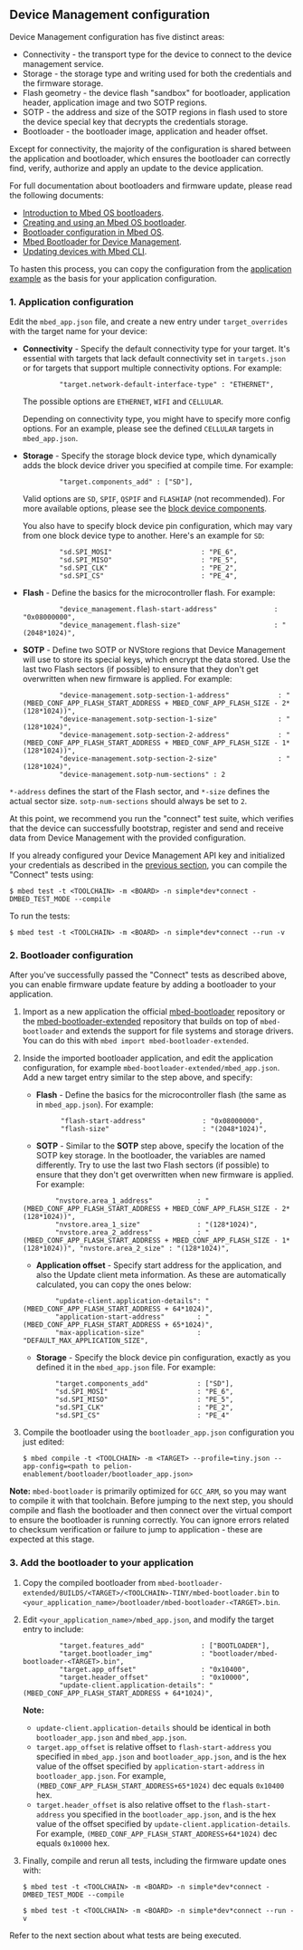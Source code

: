 ## Device Management configuration

Device Management configuration has five distinct areas:

- Connectivity - the transport type for the device to connect to the device management service.
- Storage - the storage type and writing used for both the credentials and the firmware storage.
- Flash geometry - the device flash "sandbox" for bootloader, application header, application image and two SOTP regions.
- SOTP - the address and size of the SOTP regions in flash used to store the device special key that decrypts the credentials storage.
- Bootloader - the bootloader image, application and header offset.

Except for connectivity, the majority of the configuration is shared between the application and bootloader, which ensures the bootloader can correctly find, verify, authorize and apply an update to the device application.

For full documentation about bootloaders and firmware update, please read the following documents:

- [Introduction to Mbed OS bootloaders](../porting/bootloader.html).
- [Creating and using an Mbed OS bootloader](../tutorials/bootloader.html).
- [Bootloader configuration in Mbed OS](../reference/bootloader-configuration.html).
- [Mbed Bootloader for Device Management](https://github.com/ARMmbed/mbed-bootloader).
- [Updating devices with Mbed CLI](../tools/cli-update.html).

To hasten this process, you can copy the configuration from the [application example](https://github.com/ARMmbed/pelion-ready-example/blob/master/mbed_app.json) as the basis for your application configuration.

### 1. Application configuration

Edit the `mbed_app.json` file, and create a new entry under `target_overrides` with the target name for your device:

- **Connectivity** - Specify the default connectivity type for your target. It's essential with targets that lack default connectivity set in `targets.json` or for targets that support multiple connectivity options. For example:

   ```
            "target.network-default-interface-type" : "ETHERNET",
   ```

   The possible options are `ETHERNET`, `WIFI` and `CELLULAR`.

   Depending on connectivity type, you might have to specify more config options. For an example, please see the defined `CELLULAR` targets in `mbed_app.json`.

- **Storage** - Specify the storage block device type, which dynamically adds the block device driver you specified at compile time. For example:

   ```
            "target.components_add" : ["SD"],
   ```

   Valid options are `SD`, `SPIF`, `QSPIF` and `FLASHIAP` (not recommended). For more available options, please see the [block device components](https://github.com/ARMmbed/mbed-os/tree/master/components/storage/blockdevice).

   You also have to specify block device pin configuration, which may vary from one block device type to another. Here's an example for `SD`:

   ```
            "sd.SPI_MOSI"                      : "PE_6",
            "sd.SPI_MISO"                      : "PE_5",
            "sd.SPI_CLK"                       : "PE_2",
            "sd.SPI_CS"                        : "PE_4",
   ```

- **Flash** - Define the basics for the microcontroller flash. For example:

   ```
            "device_management.flash-start-address"              : "0x08000000",
            "device_management.flash-size"                       : "(2048*1024)",
   ```

- **SOTP** - Define two SOTP or NVStore regions that Device Management will use to store its special keys, which encrypt the data stored. Use the last two Flash sectors (if possible) to ensure that they don't get overwritten when new firmware is applied. For example:

   ```
            "device-management.sotp-section-1-address"            : "(MBED_CONF_APP_FLASH_START_ADDRESS + MBED_CONF_APP_FLASH_SIZE - 2*(128*1024))",
            "device-management.sotp-section-1-size"               : "(128*1024)",
            "device-management.sotp-section-2-address"            : "(MBED_CONF_APP_FLASH_START_ADDRESS + MBED_CONF_APP_FLASH_SIZE - 1*(128*1024))",
            "device-management.sotp-section-2-size"               : "(128*1024)",
            "device-management.sotp-num-sections" : 2
   ```

`*-address` defines the start of the Flash sector, and `*-size` defines the actual sector size. `sotp-num-sections` should always be set to `2`.

At this point, we recommend you run the "connect" test suite, which verifies that the device can successfully bootstrap, register and send and receive data from Device Management with the provided configuration.

If you already configured your Device Management API key and initialized your credentials as described in the [previous section](#adding-device-management-feature-to-your-application), you can compile the "Connect" tests using:

```
$ mbed test -t <TOOLCHAIN> -m <BOARD> -n simple*dev*connect -DMBED_TEST_MODE --compile
```

To run the tests:

```
$ mbed test -t <TOOLCHAIN> -m <BOARD> -n simple*dev*connect --run -v
```

### 2. Bootloader configuration

After you've successfully passed the "Connect" tests as described above, you can enable firmware update feature by adding a bootloader to your application.

1. Import as a new application the official [mbed-bootloader](https://github.com/ARMmbed/mbed-bootloader/) repository or the [mbed-bootloader-extended](https://github.com/ARMmbed/mbed-bootloader-extended/) repository that builds on top of `mbed-bootloader` and extends the support for file systems and storage drivers. You can do this with `mbed import mbed-bootloader-extended`.

1. Inside the imported bootloader application, and edit the application configuration, for example `mbed-bootloader-extended/mbed_app.json`. Add a new target entry similar to the step above, and specify:

   - **Flash** - Define the basics for the microcontroller flash (the same as in `mbed_app.json`). For example:

      ```
            "flash-start-address"              : "0x08000000",
            "flash-size"                       : "(2048*1024)",
      ```

   - **SOTP** - Similar to the **SOTP** step above, specify the location of the SOTP key storage. In the bootloader, the variables are named differently. Try to use the last two Flash sectors (if possible) to ensure that they don't get overwritten when new firmware is applied. For example:

    ```
            "nvstore.area_1_address"           : "(MBED_CONF_APP_FLASH_START_ADDRESS + MBED_CONF_APP_FLASH_SIZE - 2*(128*1024))",
            "nvstore.area_1_size"              : "(128*1024)",
            "nvstore.area_2_address"           : "(MBED_CONF_APP_FLASH_START_ADDRESS + MBED_CONF_APP_FLASH_SIZE - 1*(128*1024))", "nvstore.area_2_size" : "(128*1024)",
    ```

    - **Application offset** - Specify start address for the application, and also the Update client meta information. As these are automatically calculated, you can copy the ones below:

    ```
            "update-client.application-details": "(MBED_CONF_APP_FLASH_START_ADDRESS + 64*1024)",
            "application-start-address"        : "(MBED_CONF_APP_FLASH_START_ADDRESS + 65*1024)",
            "max-application-size"             : "DEFAULT_MAX_APPLICATION_SIZE",
    ```

    - **Storage** - Specify the block device pin configuration, exactly as you defined it in the `mbed_app.json` file. For example:

    ```
            "target.components_add"            : ["SD"],
            "sd.SPI_MOSI"                      : "PE_6",
            "sd.SPI_MISO"                      : "PE_5",
            "sd.SPI_CLK"                       : "PE_2",
            "sd.SPI_CS"                        : "PE_4"
    ```

1. Compile the bootloader using the `bootloader_app.json` configuration you just edited:

   ```
   $ mbed compile -t <TOOLCHAIN> -m <TARGET> --profile=tiny.json --app-config=<path to pelion-enablement/bootloader/bootloader_app.json>
   ```

<span class="notes">**Note:** `mbed-bootloader` is primarily optimized for `GCC_ARM`, so you may want to compile it with that toolchain.
Before jumping to the next step, you should compile and flash the bootloader and then connect over the virtual comport to ensure the bootloader is running correctly. You can ignore errors related to checksum verification or failure to jump to application - these are expected at this stage.</span>

### 3. Add the bootloader to your application

1. Copy the compiled bootloader from `mbed-bootloader-extended/BUILDS/<TARGET>/<TOOLCHAIN>-TINY/mbed-bootloader.bin` to `<your_application_name>/bootloader/mbed-bootloader-<TARGET>.bin`.

1. Edit `<your_application_name>/mbed_app.json`, and modify the target entry to include:

   ```
            "target.features_add"              : ["BOOTLOADER"],
            "target.bootloader_img"            : "bootloader/mbed-bootloader-<TARGET>.bin",
            "target.app_offset"                : "0x10400",
            "target.header_offset"             : "0x10000",
            "update-client.application-details": "(MBED_CONF_APP_FLASH_START_ADDRESS + 64*1024)",
   ```

   <span class="notes">**Note:**    
      - `update-client.application-details` should be identical in both `bootloader_app.json` and `mbed_app.json`.
      - `target.app_offset` is relative offset to `flash-start-address` you specified in `mbed_app.json` and `bootloader_app.json`, and is the hex value of the offset specified by `application-start-address` in `bootloader_app.json`. For example,  `(MBED_CONF_APP_FLASH_START_ADDRESS+65*1024)` dec equals `0x10400` hex.
      - `target.header_offset` is also relative offset to the `flash-start-address` you specified in the `bootloader_app.json`, and is the hex value of the offset specified by `update-client.application-details`. For example, `(MBED_CONF_APP_FLASH_START_ADDRESS+64*1024)` dec equals `0x10000` hex.</span>

1. Finally, compile and rerun all tests, including the firmware update ones with:

   ```
   $ mbed test -t <TOOLCHAIN> -m <BOARD> -n simple*dev*connect -DMBED_TEST_MODE --compile

   $ mbed test -t <TOOLCHAIN> -m <BOARD> -n simple*dev*connect --run -v
   ```

Refer to the next section about what tests are being executed.
